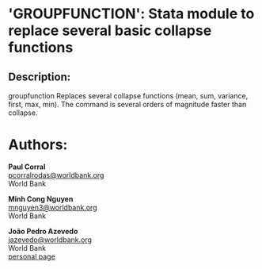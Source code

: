 # 'GROUPFUNCTION': Stata module to replace several basic collapse functions


## Description: 
  groupfunction Replaces several collapse functions (mean, sum, variance, first, max, min). The command is several orders of magnitude faster than collapse.  


# Authors: 

  **Paul Corral**  
  [pcorralrodas@worldbank.org](mailto:pcorralrodas@worldbank.org)  
  World Bank  

  **Minh Cong Nguyen**  
  [mnguyen3@worldbank.org](mailto:mnguyen3@worldbank.org)  
  World Bank  

  **João Pedro Azevedo**  
  [jazevedo@worldbank.org](mailto:jazevedo@worldbank.org)  
  World Bank  
  [personal page](http://www.worldbank.org/en/about/people/j/joao-pedro-azevedo)  

